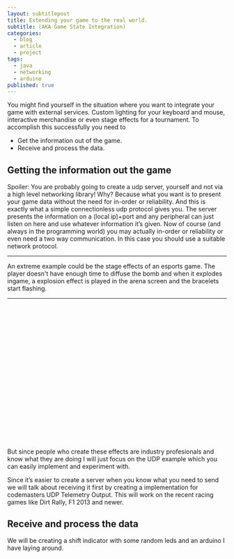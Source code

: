 ```yaml
---
layout: subtitlepost
title: Extending your game to the real world.
subtitle: (AKA Game State Integration)
categories:
  - blog
  - article
  - project
tags:
  - java
  - networking
  - arduino
published: true
---
```


You might find yourself in the situation where you want to integrate your game with external services. Custom lighting for your keyboard and mouse, interactive merchandise or even stage effects for a tournament.
To accomplish this successfully you need to

* Get the information out of the game.
* Receive and process the data.

## Getting the information out the game
Spoiler: You are probably going to create a udp server, yourself and not via a high level networking library!
Why? Because what you want is to present your game data without the need for in-order or reliability. And this is exactly what a simple connectionless udp protocol gives you. The server presents the information on a (local ip)+port and any peripheral can just listen on here and use whatever information it’s given. Now of course (and always in the programming world) you may actually in-order or reliability or even need a two way communication. In this case you should use a suitable network protocol.

---- 
An extreme example could be the stage effects of an esports game. The player doesn't have enough time to diffuse the bomb and when it explodes ingame, a explosion effect is played in the arena screen and the bracelets start flashing.

----

<div style = "position: relative; padding-bottom: 56.25%; padding-top: 30px; height: 0; overflow: hidden;">
  <div style = "position: absolute; top: 0; left: 0; width: 100%; height: 100%;" id="player"><br></div>
  <script type="text/javascript" src="https://www.youtube.com/iframe_api"></script>
  <script type="text/javascript">
  var player;
  function onYouTubeIframeAPIReady() {
      player = new YT.Player('player', {
          //height: '390',
          //width: '640',
          playerVars: {
            controls: 0,
            showinfo: 0,
            modestbranding: 1,
            //loop: 1,
            fs: 0,
            cc_load_policy: 0,
            iv_load_policy: 3,
            start: 2552, //fix for the offset when the video is played for the first time
            autohide: 0
          },
          videoId: 'kgitmggEgrA',
          events: {
              'onReady': onPlayerReady,
              'onStateChange': onPlayerStateChange
          }
      });
  }
  function onPlayerReady(event) {
      //loopStart();
      //player.seekTo(2552);
      player.mute();
      //player.stopVideo();
  }
  function loopStart() {
      player.seekTo(2552);
  }
  function autoStop(){
          //player.seekTo(2552);
          player.stopVideo();
  }
  function onPlayerStateChange(event) {
      if (event.data == YT.PlayerState.PLAYING) {
          setTimeout(loopStart, 12200);
          //player.seekTo(2552);
          //player.stopVideo();
      }
  }
  </script>
</div>

But since people who create these effects are industry profesionals and know what they are doing I will just focus on the UDP example which you can easily implement and experiment with.
 
Since it’s easier to create a server when you know what you need to send we will talk about receiving it first by creating a implementation for codemasters UDP Telemetry Output. This will work on the recent racing games like Dirt Rally, F1 2013 and newer.
## Receive and process the data
We will be creating a shift indicator with some random leds and an arduino I have laying around.
